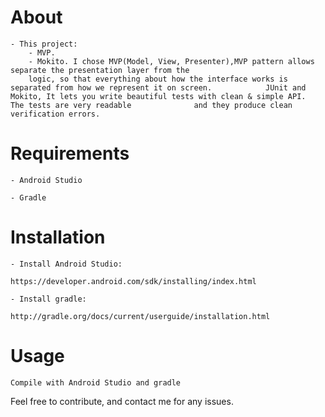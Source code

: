 # About
  

    - This project:
        - MVP.
        - Mokito. I chose MVP(Model, View, Presenter),MVP pattern allows separate the presentation layer from the
        logic, so that everything about how the interface works is separated from how we represent it on screen.            JUnit and Mokito, It lets you write beautiful tests with clean & simple API.  The tests are very readable              and they produce clean verification errors.
  
   
# Requirements

    - Android Studio

    - Gradle


# Installation

    - Install Android Studio:

    https://developer.android.com/sdk/installing/index.html

    - Install gradle:

    http://gradle.org/docs/current/userguide/installation.html

# Usage
    Compile with Android Studio and gradle


Feel free to contribute, and contact me for any issues.
